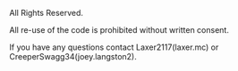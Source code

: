 All Rights Reserved.

All re-use of the code is prohibited without written consent.

If you have any questions contact Laxer2117(laxer.mc) 
or CreeperSwagg34(joey.langston2).
